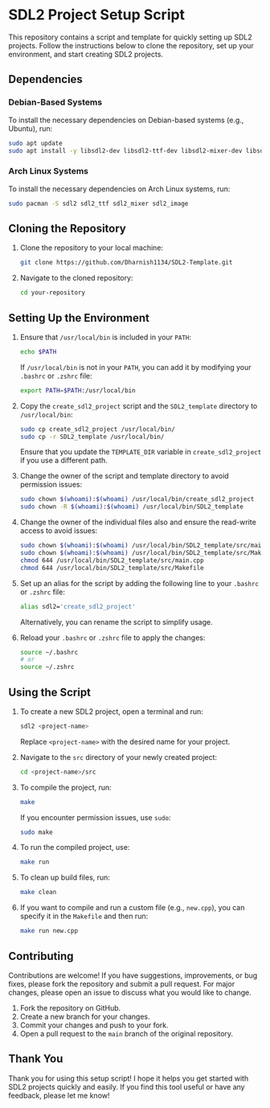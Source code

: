 # SDL2 Project Setup Script

This repository contains a script and template for quickly setting up SDL2 projects. Follow the instructions below to clone the repository, set up your environment, and start creating SDL2 projects.

## Dependencies

### Debian-Based Systems

To install the necessary dependencies on Debian-based systems (e.g., Ubuntu), run:

```bash
sudo apt update
sudo apt install -y libsdl2-dev libsdl2-ttf-dev libsdl2-mixer-dev libsdl2-image-dev
```

### Arch Linux Systems

To install the necessary dependencies on Arch Linux systems, run:

```bash
sudo pacman -S sdl2 sdl2_ttf sdl2_mixer sdl2_image
```

## Cloning the Repository

1. Clone the repository to your local machine:

   ```bash
   git clone https://github.com/Dharnish1134/SDL2-Template.git
   ```

2. Navigate to the cloned repository:

   ```bash
   cd your-repository
   ```

## Setting Up the Environment

1. Ensure that `/usr/local/bin` is included in your `PATH`:

   ```bash
   echo $PATH
   ```

   If `/usr/local/bin` is not in your `PATH`, you can add it by modifying your `.bashrc` or `.zshrc` file:

   ```bash
   export PATH=$PATH:/usr/local/bin
   ```

2. Copy the `create_sdl2_project` script and the `SDL2_template` directory to `/usr/local/bin`:

   ```bash
   sudo cp create_sdl2_project /usr/local/bin/
   sudo cp -r SDL2_template /usr/local/bin/
   ```

   Ensure that you update the `TEMPLATE_DIR` variable in `create_sdl2_project` if you use a different path.

3. Change the owner of the script and template directory to avoid permission issues:

   ```bash
   sudo chown $(whoami):$(whoami) /usr/local/bin/create_sdl2_project
   sudo chown -R $(whoami):$(whoami) /usr/local/bin/SDL2_template
   ```
4. Change the owner of the individual files also and ensure the read-write access to avoid issues:

   ```bash
   sudo chown $(whoami):$(whoami) /usr/local/bin/SDL2_template/src/main.cpp
   sudo chown $(whoami):$(whoami) /usr/local/bin/SDL2_template/src/Makefile
   chmod 644 /usr/local/bin/SDL2_template/src/main.cpp
   chmod 644 /usr/local/bin/SDL2_template/src/Makefile
   ```

5. Set up an alias for the script by adding the following line to your `.bashrc` or `.zshrc` file:

   ```bash
   alias sdl2='create_sdl2_project'
   ```

   Alternatively, you can rename the script to simplify usage.

6. Reload your `.bashrc` or `.zshrc` file to apply the changes:

   ```bash
   source ~/.bashrc
   # or
   source ~/.zshrc
   ```

## Using the Script

1. To create a new SDL2 project, open a terminal and run:

   ```bash
   sdl2 <project-name>
   ```

   Replace `<project-name>` with the desired name for your project.

2. Navigate to the `src` directory of your newly created project:

   ```bash
   cd <project-name>/src
   ```

3. To compile the project, run:

   ```bash
   make
   ```

   If you encounter permission issues, use `sudo`:

   ```bash
   sudo make
   ```

4. To run the compiled project, use:

   ```bash
   make run
   ```

5. To clean up build files, run:

   ```bash
   make clean
   ```

6. If you want to compile and run a custom file (e.g., `new.cpp`), you can specify it in the `Makefile` and then run:

   ```bash
   make run new.cpp
   ```

## Contributing

Contributions are welcome! If you have suggestions, improvements, or bug fixes, please fork the repository and submit a pull request. For major changes, please open an issue to discuss what you would like to change.

1. Fork the repository on GitHub.
2. Create a new branch for your changes.
3. Commit your changes and push to your fork.
4. Open a pull request to the `main` branch of the original repository.

## Thank You

Thank you for using this setup script! I hope it helps you get started with SDL2 projects quickly and easily. If you find this tool useful or have any feedback, please let me know!